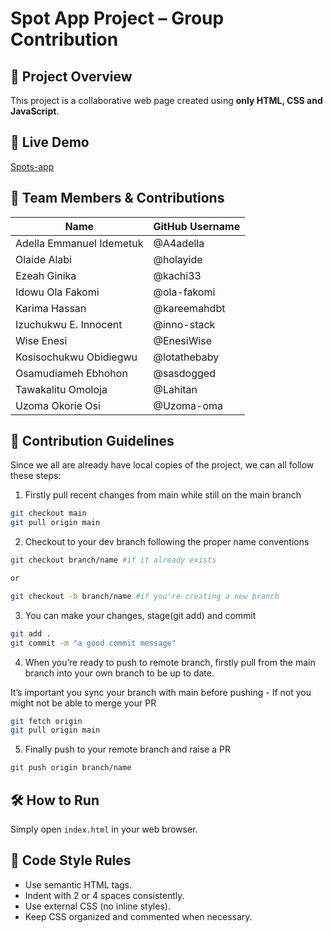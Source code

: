 # Spot App Project – Group Contribution

## 📁 Project Overview

This project is a collaborative web page created using **only HTML, CSS and JavaScript**. 

## 🚀 Live Demo

[Spots-app](https://group-6-insta-spot-assignment.vercel.app/)

## 👥 Team Members & Contributions

| Name                     | GitHub Username | 
|--------------------------|-----------------|
| Adella Emmanuel Idemetuk | @A4adella       | 
| Olaide Alabi             | @holayide       | 
| Ezeah Ginika             | @kachi33        | 
| Idowu Ola Fakomi         | @ola-fakomi     | 
| Karima Hassan            | @kareemahdbt    | 
| Izuchukwu E. Innocent    | @inno-stack     | 
| Wise Enesi               | @EnesiWise      | 
| Kosisochukwu Obidiegwu   | @lotathebaby    | 
| Osamudiameh Ebhohon      | @sasdogged      | 
| Tawakalitu Omoloja       | @Lahitan        | 
| Uzoma Okorie Osi         | @Uzoma-oma      | 


## 🧾 Contribution Guidelines

Since we all are already have local copies of the project, we can all follow these steps:

1. Firstly pull recent changes from main while still on the main branch 

```bash
git checkout main
git pull origin main

```

2. Checkout to your dev branch following the proper name conventions 

```bash
git checkout branch/name #if it already exists

or 

git checkout -b branch/name #if you're creating a new branch 
```

3. You can make your changes, stage(git add) and commit 

```bash
git add .
git commit -m "a good commit message"

```

4. When you’re ready to push to remote branch, firstly pull from the main branch into your own branch to be up to date.

It’s important you sync your branch with main before pushing - If not you might not be able to merge your PR 

```bash
git fetch origin
git pull origin main 
```

5. Finally push to your remote branch and raise a PR

```bash
git push origin branch/name 
```

## 🛠️ How to Run

Simply open `index.html` in your web browser.

## 🧹 Code Style Rules

- Use semantic HTML tags.
- Indent with 2 or 4 spaces consistently.
- Use external CSS (no inline styles).
- Keep CSS organized and commented when necessary.
